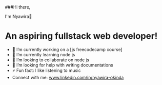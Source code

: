 ###Hi there,

I'm Nyawira👋

# An aspiring fullstack web developer!

- 🔭 I’m currently working on a [js freecodecamp course]
- 🌱 I’m currently learning node js
- 👯 I’m looking to collaborate on node js
- 🤔 I’m looking for help with writing documentations
- ⚡ Fun fact: I like listening to music
- Connect with me: www.linkedin.com/in/nyawira-okinda
